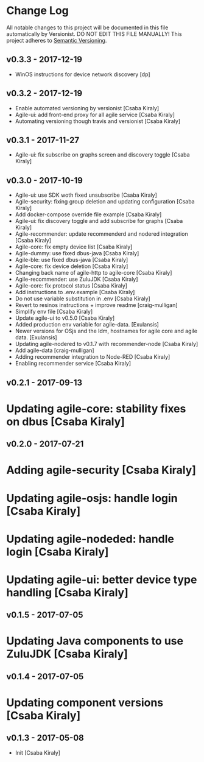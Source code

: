 <!--
# Copyright (C) 2017 Resin.io, UNI Passau, FBK.
# All rights reserved. This program and the accompanying materials
# are made available under the terms of the Eclipse Public License 2.0
# which accompanies this distribution, and is available at
# https://www.eclipse.org/legal/epl-2.0/
# 
# Contributors:
#     Resin.io, UNI Passau, FBK - initial API and implementation
-->

# Change Log

All notable changes to this project will be documented in this file
automatically by Versionist. DO NOT EDIT THIS FILE MANUALLY!
This project adheres to [Semantic Versioning](http://semver.org/).

## v0.3.3 - 2017-12-19

* WinOS instructions for device network discovery [dp]

## v0.3.2 - 2017-12-19

* Enable automated versioning by versionist [Csaba Kiraly]
* Agile-ui: add front-end proxy for all agile service [Csaba Kiraly]
* Automating versioning though travis and versionist [Csaba Kiraly]

## v0.3.1 - 2017-11-27

* Agile-ui: fix subscribe on graphs screen and discovery toggle [Csaba Kiraly]

## v0.3.0 - 2017-10-19

* Agile-ui: use SDK woth fixed unsubscribe [Csaba Kiraly]
* Agile-security: fixing group deletion and updating configuration [Csaba Kiraly]
* Add docker-compose override file example [Csaba Kiraly]
* Agile-ui: fix discovery toggle and add subscribe for graphs [Csaba Kiraly]
* Agile-recommender: update recommenderd and nodered integration [Csaba Kiraly]
* Agile-core: fix empty device list [Csaba Kiraly]
* Agile-dummy: use fixed dbus-java [Csaba Kiraly]
* Agile-ble: use fixed dbus-java [Csaba Kiraly]
* Agile-core: fix device deletion [Csaba Kiraly]
* Changing back name of agile-http to agile-core [Csaba Kiraly]
* Agile-recommender: use ZuluJDK [Csaba Kiraly]
* Agile-core: fix protocol status [Csaba Kiraly]
* Add instructions to .env.example [Csaba Kiraly]
* Do not use variable substitution in .env [Csaba Kiraly]
* Revert to resinos instructions + improve readme [craig-mulligan]
* Simplify env file [Csaba Kiraly]
* Update agile-ui to v0.5.0 [Csaba Kiraly]
* Added production env variable for agile-data. [Exulansis]
* Newer versions for OSjs and the Idm, hostnames for agile core and agile data. [Exulansis]
* Updating agile-nodered to v0.1.7 with recommender-node [Csaba Kiraly]
* Add agile-data [craig-mulligan]
* Adding recommender integration to Node-RED [Csaba Kiraly]
* Enabling recommender service [Csaba Kiraly]

## v0.2.1 - 2017-09-13

# Updating agile-core: stability fixes on dbus [Csaba Kiraly]

## v0.2.0 - 2017-07-21

# Adding agile-security [Csaba Kiraly]
# Updating agile-osjs: handle login [Csaba Kiraly]
# Updating agile-nodeded: handle login [Csaba Kiraly]
# Updating agile-ui: better device type handling [Csaba Kiraly]

## v0.1.5 - 2017-07-05

# Updating Java components to use ZuluJDK [Csaba Kiraly]

## v0.1.4 - 2017-07-05

# Updating component versions [Csaba Kiraly]

## v0.1.3 - 2017-05-08

* Init [Csaba Kiraly]
